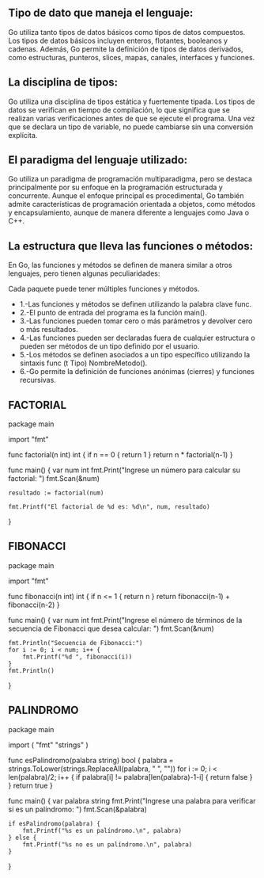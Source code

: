 ## Tipo de dato que maneja el lenguaje:

Go utiliza tanto tipos de datos básicos como tipos de datos compuestos.
Los tipos de datos básicos incluyen enteros, flotantes, booleanos y cadenas. 
Además, Go permite la definición de tipos de datos derivados, como estructuras, 
punteros, slices, mapas, canales, interfaces y funciones.

## La disciplina de tipos:

Go utiliza una disciplina de tipos estática y fuertemente tipada. Los tipos
de datos se verifican en tiempo de compilación, lo que significa que se realizan
varias verificaciones antes de que se ejecute el programa. Una vez que se 
declara un tipo de variable, no puede cambiarse sin una conversión explícita.

## El paradigma del lenguaje utilizado:

Go utiliza un paradigma de programación multiparadigma, pero se destaca 
principalmente por su enfoque en la programación estructurada y concurrente. 
Aunque el enfoque principal es procedimental, Go también admite características
de programación orientada a objetos, como métodos y encapsulamiento, aunque de
manera diferente a lenguajes como Java o C++.

## La estructura que lleva las funciones o métodos:
En Go, las funciones y métodos se definen de manera similar a otros lenguajes,
pero tienen algunas peculiaridades:

Cada paquete puede tener múltiples funciones y métodos.
- 1.-Las funciones y métodos se definen utilizando la palabra clave func.
- 2.-El punto de entrada del programa es la función main().
- 3.-Las funciones pueden tomar cero o más parámetros y devolver cero o más resultados.
- 4.-Las funciones pueden ser declaradas fuera de cualquier estructura o pueden ser métodos de un tipo definido por el usuario.
- 5.-Los métodos se definen asociados a un tipo específico utilizando la sintaxis func (t Tipo) NombreMetodo().
- 6.-Go permite la definición de funciones anónimas (cierres) y funciones recursivas.

## FACTORIAL

package main

import "fmt"

func factorial(n int) int {
    if n == 0 {
        return 1
    }
    return n * factorial(n-1)
}

func main() {
    var num int
    fmt.Print("Ingrese un número para calcular su factorial: ")
    fmt.Scan(&num)
    
    resultado := factorial(num)

    fmt.Printf("El factorial de %d es: %d\n", num, resultado)
}

## FIBONACCI

package main

import "fmt"

func fibonacci(n int) int {
    if n <= 1 {
        return n
    }
    return fibonacci(n-1) + fibonacci(n-2)
}

func main() {
    var num int
    fmt.Print("Ingrese el número de términos de la secuencia de Fibonacci que desea calcular: ")
    fmt.Scan(&num)

    fmt.Println("Secuencia de Fibonacci:")
    for i := 0; i < num; i++ {
        fmt.Printf("%d ", fibonacci(i))
    }
    fmt.Println()
}

## PALINDROMO

package main

import (
    "fmt"
    "strings"
)

func esPalindromo(palabra string) bool {
    palabra = strings.ToLower(strings.ReplaceAll(palabra, " ", ""))
    for i := 0; i < len(palabra)/2; i++ {
        if palabra[i] != palabra[len(palabra)-1-i] {
            return false
        }
    }
    return true
}

func main() {
    var palabra string
    fmt.Print("Ingrese una palabra para verificar si es un palíndromo: ")
    fmt.Scan(&palabra)

    if esPalindromo(palabra) {
        fmt.Printf("%s es un palíndromo.\n", palabra)
    } else {
        fmt.Printf("%s no es un palíndromo.\n", palabra)
    }
}
